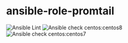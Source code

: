 # ansible-role-promtail

![Ansible Lint](https://github.com/johnhasty/ansible-role-promtail/workflows/Ansible%20Lint/badge.svg) ![Ansible check centos:centos8](https://github.com/johnhasty/ansible-role-promtail/workflows/Ansible%20check%20centos:centos8/badge.svg) ![Ansible check centos:centos7](https://github.com/johnhasty/ansible-role-promtail/workflows/Ansible%20check%20centos:centos7/badge.svg)
